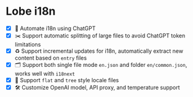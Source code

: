 # Lobe i18n

- [x] 🤖 Automate i18n using ChatGPT
- [x] ✂️ Support automatic splitting of large files to avoid ChatGPT token limitations
- [x] ♻️ Support incremental updates for i18n, automatically extract new content based on `entry` files
- [x] 🗂️ Support both single file mode `en.json` and folder `en/common.json`, works well with `i18next`
- [x] 🌲 Support `flat` and `tree` style locale files
- [x] 🛠️ Customize OpenAI model, API proxy, and temperature support
